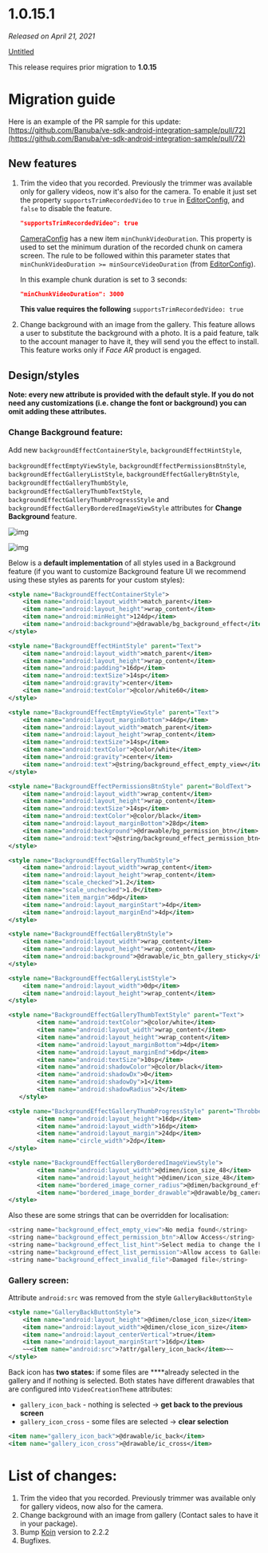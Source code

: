 # 1.0.15.1

*Released on April 21, 2021*

[Untitled](https://www.notion.so/f8af5b9865644bfd8e999ddec6f52faa)

This release requires prior migration to **1.0.15** 

# **Migration guide**

Here is an example of the PR sample for this update: [https://github.com/Banuba/ve-sdk-android-integration-sample/pull/72](https://github.com/Banuba/ve-sdk-android-integration-sample/pull/72)

## New features

1. Trim the video that you recorded. Previously the trimmer was available only for gallery videos, now it's also for the camera. To enable it just set the property `supportsTrimRecordedVideo` to `true` in  [EditorConfig](https://github.com/Banuba/ve-sdk-android-integration-sample/blob/main/mddocs/config_videoeditor.md), and `false` to disable the feature.

    ```json
    "supportsTrimRecordedVideo": true
    ```

    [CameraConfig](https://github.com/Banuba/ve-sdk-android-integration-sample/blob/main/mddocs/config_camera.md) has a new item `minChunkVideoDuration`. This property is used to set the minimum duration of the recorded chunk on camera screen. The rule to be followed within this parameter states that `minChunkVideoDuration >= minSourceVideoDuration` (from [EditorConfig](https://github.com/Banuba/ve-sdk-android-integration-sample/blob/main/mddocs/config_videoeditor.md)). 

    In this example chunk duration is set to 3 seconds:

    ```json
    "minChunkVideoDuration": 3000
    ```

    **This value requires the following** `supportsTrimRecordedVideo: true`

2. Change background with an image from the gallery. This feature allows a user to substitute the background with a photo. It is a paid feature, talk to the account manager to have it, they will send you the effect to install. This feature works only if *Face AR* product is engaged. 

## Design/styles

**Note: every new attribute is provided with the default style. If you do not need any customizations (i.e. change the font or background) you can omit adding these attributes.**

### Change Background feature:

Add new  `backgroundEffectContainerStyle`, `backgroundEffectHintStyle`,

`backgroundEffectEmptyViewStyle`, `backgroundEffectPermissionsBtnStyle`, `backgroundEffectGalleryListStyle`, `backgroundEffectGalleryBtnStyle`, `backgroundEffectGalleryThumbStyle`, `backgroundEffectGalleryThumbTextStyle`,  `backgroundEffectGalleryThumbProgressStyle` and `backgroundEffectGalleryBorderedImageViewStyle` attributes for **Change Background** feature. 

![img](../screenshots/15_1_Background1.png)

![img](../screenshots/15_1_Background2.png)

Below is a **default implementation** of all styles used in a Background feature (if you want to customize Background feature UI we recommend using these styles as parents for your custom styles):

```xml
<style name="BackgroundEffectContainerStyle">
    <item name="android:layout_width">match_parent</item>
    <item name="android:layout_height">wrap_content</item>
    <item name="android:minHeight">124dp</item>
    <item name="android:background">@drawable/bg_background_effect</item>
</style>

<style name="BackgroundEffectHintStyle" parent="Text">
    <item name="android:layout_width">match_parent</item>
    <item name="android:layout_height">wrap_content</item>
    <item name="android:padding">16dp</item>
    <item name="android:textSize">14sp</item>
    <item name="android:gravity">center</item>
    <item name="android:textColor">@color/white60</item>
</style>

<style name="BackgroundEffectEmptyViewStyle" parent="Text">
    <item name="android:layout_marginBottom">44dp</item>
    <item name="android:layout_width">match_parent</item>
    <item name="android:layout_height">wrap_content</item>
    <item name="android:textSize">14sp</item>
    <item name="android:textColor">@color/white</item>
    <item name="android:gravity">center</item>
    <item name="android:text">@string/background_effect_empty_view</item>
</style>

<style name="BackgroundEffectPermissionsBtnStyle" parent="BoldText">
    <item name="android:layout_width">wrap_content</item>
    <item name="android:layout_height">wrap_content</item>
    <item name="android:textSize">14sp</item>
    <item name="android:textColor">@color/black</item>
    <item name="android:layout_marginBottom">28dp</item>
    <item name="android:background">@drawable/bg_permission_btn</item>
    <item name="android:text">@string/background_effect_permission_btn</item>
</style>

<style name="BackgroundEffectGalleryThumbStyle">
    <item name="android:layout_width">wrap_content</item>
    <item name="android:layout_height">wrap_content</item>
    <item name="scale_checked">1.2</item>
    <item name="scale_unchecked">1.0</item>
    <item name="item_margin">6dp</item>
    <item name="android:layout_marginStart">4dp</item>
    <item name="android:layout_marginEnd">4dp</item>
</style>

<style name="BackgroundEffectGalleryBtnStyle">
    <item name="android:layout_width">wrap_content</item>
    <item name="android:layout_height">wrap_content</item>
    <item name="android:background">@drawable/ic_btn_gallery_sticky</item>
</style>

<style name="BackgroundEffectGalleryListStyle">
    <item name="android:layout_width">0dp</item>
    <item name="android:layout_height">wrap_content</item>
</style>

<style name="BackgroundEffectGalleryThumbTextStyle" parent="Text">
        <item name="android:textColor">@color/white</item>
        <item name="android:layout_width">wrap_content</item>
        <item name="android:layout_height">wrap_content</item>
        <item name="android:layout_marginBottom">4dp</item>
        <item name="android:layout_marginEnd">6dp</item>
        <item name="android:textSize">10sp</item>
        <item name="android:shadowColor">@color/black</item>
        <item name="android:shadowDx">0</item>
        <item name="android:shadowDy">1</item>
        <item name="android:shadowRadius">2</item>
   </style>

<style name="BackgroundEffectGalleryThumbProgressStyle" parent="ThrobberViewStyle">
        <item name="android:layout_height">16dp</item>
        <item name="android:layout_width">16dp</item>
        <item name="android:layout_margin">24dp</item>
        <item name="circle_width">2dp</item>
</style>

<style name="BackgroundEffectGalleryBorderedImageViewStyle">
        <item name="android:layout_width">@dimen/icon_size_48</item>
        <item name="android:layout_height">@dimen/icon_size_48</item>
        <item name="bordered_image_corner_radius">@dimen/background_effect_gallery_thumb_radius</item>
        <item name="bordered_image_border_drawable">@drawable/bg_camera_effect_item</item>
</style>
```

Also these are some strings that can be overridden for localisation:

```kotlin
<string name="background_effect_empty_view">No media found</string>
<string name="background_effect_permission_btn">Allow Access</string>
<string name="background_effect_list_hint">Select media to change the background:</string>
<string name="background_effect_list_permission">Allow access to Gallery to change the background</string>
<string name="background_effect_invalid_file">Damaged file</string>
```

### Gallery screen:

Attribute `android:src` was removed from the style `GalleryBackButtonStyle`

```xml
<style name="GalleryBackButtonStyle">
    <item name="android:layout_height">@dimen/close_icon_size</item>
    <item name="android:layout_width">@dimen/close_icon_size</item>
    <item name="android:layout_centerVertical">true</item>
    <item name="android:layout_marginStart">16dp</item>
    ~~<item name="android:src">?attr/gallery_icon_back</item>~~
</style>
```

Back icon has **two states:** if some files are ****already selected in the gallery and if nothing is selected. Both states have different drawables that are configured into `VideoCreationTheme` attributes:

- `gallery_icon_back` -  nothing is selected → **get back to the previous screen**
- `gallery_icon_cross` - some files are selected → **clear selection**

```xml
<item name="gallery_icon_back">@drawable/ic_back</item>
<item name="gallery_icon_cross">@drawable/ic_cross</item>
```

# List of changes:

1. Trim the video that you recorded. Previously trimmer was available only for gallery videos, now also for the camera. 
2. Change background with an image from gallery (Contact sales to have it in your package).
3. Bump [Koin](https://insert-koin.io/) version to 2.2.2
4. Bugfixes.

